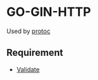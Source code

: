 # GO-GIN-HTTP
Used by [protoc](https://github.com/to2false/protoc-gen-go-gin-http)

## Requirement
- [Validate](https://github.com/bufbuild/protoc-gen-validate)
